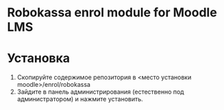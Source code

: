 # Robokassa enrol module for Moodle LMS
# Установка
1) Скопируйте содержимое репозитория в <место установки moodle>/enrol/robokassa
2) Зайдите в панель администрирования (естественно под администратором) и нажмите установить.
